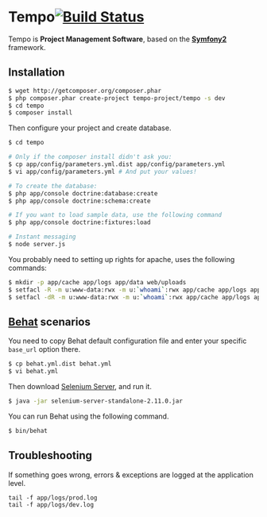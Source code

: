 Tempo[![Build Status](https://secure.travis-ci.org/tempo-project/tempo.png?branch=master)](http://travis-ci.org/tempo-project/tempo)
=============

Tempo is **Project Management Software**, based on the [**Symfony2**](http://symfony.com) framework.

Installation
------------

``` bash
$ wget http://getcomposer.org/composer.phar
$ php composer.phar create-project tempo-project/tempo -s dev
$ cd tempo
$ composer install
```

Then configure your project and create database.

``` bash
$ cd tempo

# Only if the composer install didn't ask you:
$ cp app/config/parameters.yml.dist app/config/parameters.yml
$ vi app/config/parameters.yml # And put your values!

# To create the database:
$ php app/console doctrine:database:create
$ php app/console doctrine:schema:create

# If you want to load sample data, use the following command
$ php app/console doctrine:fixtures:load

# Instant messaging
$ node server.js


```

You probably need to setting up rights for apache, uses the following commands:

```bash
$ mkdir -p app/cache app/logs app/data web/uploads
$ setfacl -R -m u:www-data:rwx -m u:`whoami`:rwx app/cache app/logs app/data web/uploads
$ setfacl -dR -m u:www-data:rwx -m u:`whoami`:rwx app/cache app/logs app/data web/uploads
```

[Behat](http://behat.org) scenarios
-----------------------------------

You need to copy Behat default configuration file and enter your specific ``base_url``
option there.

```bash
$ cp behat.yml.dist behat.yml
$ vi behat.yml
```

Then download [Selenium Server](http://seleniumhq.org/download/), and run it.

```bash
$ java -jar selenium-server-standalone-2.11.0.jar
```

You can run Behat using the following command.

``` bash
$ bin/behat
```

Troubleshooting
---------------

If something goes wrong, errors & exceptions are logged at the application level.

````
tail -f app/logs/prod.log
tail -f app/logs/dev.log
````